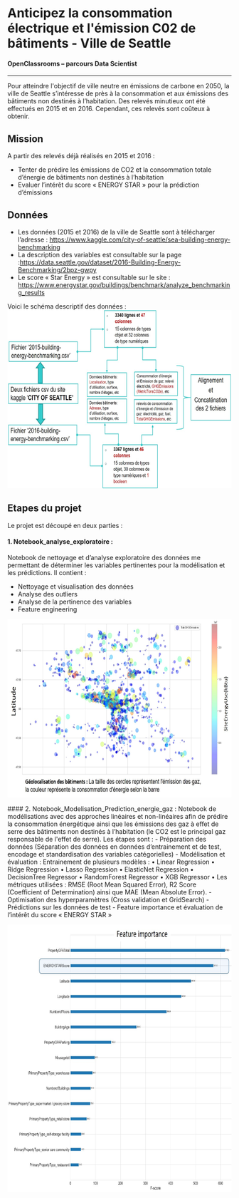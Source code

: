 #  Anticipez la consommation électrique et l'émission C02 de bâtiments - Ville de Seattle
#### OpenClassrooms – parcours Data Scientist 
-----
Pour atteindre l'objectif de ville neutre en émissions de carbone en 2050, la ville de Seattle s’intéresse de près à la consommation et aux émissions des bâtiments non destinés à l’habitation. 
Des relevés minutieux ont été effectués en 2015 et en 2016. Cependant, ces relevés sont coûteux à obtenir.

## Mission  
A partir des relevés déjà réalisés en 2015 et 2016 :
* Tenter de prédire les émissions de CO2 et la consommation totale d’énergie de bâtiments non destinés à l’habitation 
* Evaluer l’intérêt du score « ENERGY STAR » pour la prédiction d’émissions 
## Données
- Les données (2015 et 2016) de la ville de Seattle sont à télécharger l’adresse : https://www.kaggle.com/city-of-seattle/sea-building-energy-benchmarking   
- La description des variables est consultable sur la page :https://data.seattle.gov/dataset/2016-Building-Energy-Benchmarking/2bpz-gwpy  
- Le score « Star Energy » est consultable sur le site : https://www.energystar.gov/buildings/benchmark/analyze_benchmarking_results 

Voici le schéma descriptif des données :
<img src="https://github.com/MayChoueib/Projet-Anticipez-la-consommation-electrique-et-l-emission-C02-de-batiments-Ville-de-Seattle/blob/main/schema_donnees.jpg" width="600" height="400" />

## Etapes du projet
Le projet est découpé en deux parties :   
#### 1. Notebook_analyse_exploratoire :
Notebook de nettoyage et d’analyse exploratoire des données me permettant de déterminer les variables pertinentes pour la modélisation et les prédictions. Il contient :
-	Nettoyage et visualisation des données
-	Analyse des outliers
-	Analyse de la pertinence des variables
-	Feature engineering

<p align="center"><img src="https://github.com/MayChoueib/Projet-Anticipez-la-consommation-electrique-et-l-emission-C02-de-batiments-Ville-de-Seattle/blob/main/geo_bat.jpg" width="600" height="400" /></p>
#### 2. Notebook_Modelisation_Prediction_energie_gaz :
Notebook de modélisations avec des approches linéaires et non-linéaires afin de prédire la consommation énergétique ainsi que les émissions des gaz à effet de serre des bâtiments non destinés à l’habitation (le CO2 est le principal gaz responsable de l'effet de serre). Les étapes sont :    
-	Préparation des données (Séparation des données en données d’entrainement et de test, encodage et standardisation des variables catégorielles)    
-	Modélisation et évaluation : 
 Entrainement de plusieurs modèles :     
•	Linear Regression     
•	Ridge Regression   
•	Lasso Regression    
•	ElasticNet Regression   
•	DecisionTree Regressor   
•	RandomForest Regressor   
•	XGB Regressor     
•	Les métriques utilisées :  RMSE (Root Mean Squared Error), R2 Score (Coefficient of Determination) ainsi que MAE (Mean Absolute Error).    
-	Optimisation des hyperparamètres (Cross validation et GridSearch)   
-	Prédictions sur les données de test     
-	Feature importance et évaluation de l’intérêt du score « ENERGY STAR »    

<p align="center"><img src="https://github.com/MayChoueib/Projet-Anticipez-la-consommation-electrique-et-l-emission-C02-de-batiments-Ville-de-Seattle/blob/main/FE_engyscore.jpg" width="700" height="600" /></p>
